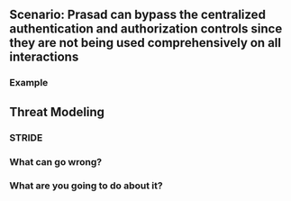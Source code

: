 ## Scenario: Prasad can bypass the centralized authentication and authorization controls since they are not being used comprehensively on all interactions

### Example

## Threat Modeling

### STRIDE

### What can go wrong?

### What are you going to do about it?